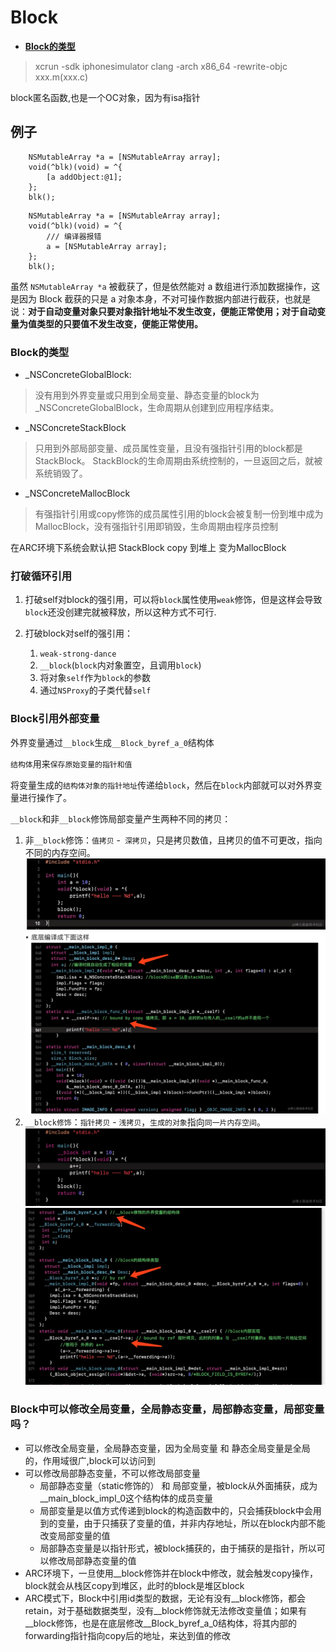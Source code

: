 # Block
* **[Block的类型](#block的类型)**


> xcrun -sdk iphonesimulator clang -arch x86_64 -rewrite-objc xxx.m(xxx.c)

block匿名函数,也是一个OC对象，因为有isa指针

## 例子
```
    NSMutableArray *a = [NSMutableArray array];
    void(^blk)(void) = ^{
        [a addObject:@1];
    };
    blk();
```

```
    NSMutableArray *a = [NSMutableArray array];
    void(^blk)(void) = ^{
        /// 编译器报错
        a = [NSMutableArray array];
    };
    blk();
```
 虽然 `NSMutableArray *a` 被截获了，但是依然能对 a 数组进行添加数据操作，这是因为 Block 截获的只是 a 对象本身，不对可操作数据内部进行截获，也就是说：**对于自动变量对象只要对象指针地址不发生改变，便能正常使用；对于自动变量为值类型的只要值不发生改变，便能正常使用。**

### Block的类型
* _NSConcreteGlobalBlock: 
	
> 没有用到外界变量或只用到全局变量、静态变量的block为_NSConcreteGlobalBlock，生命周期从创建到应用程序结束。

* _NSConcreteStackBlock

> 只用到外部局部变量、成员属性变量，且没有强指针引用的block都是StackBlock。
StackBlock的生命周期由系统控制的，一旦返回之后，就被系统销毁了。

* _NSConcreteMallocBlock

> 有强指针引用或copy修饰的成员属性引用的block会被复制一份到堆中成为MallocBlock，没有强指针引用即销毁，生命周期由程序员控制

在ARC环境下系统会默认把 StackBlock copy 到堆上 变为MallocBlock

### 打破循环引用
1. 打破self对block的强引用，可以将`block`属性使用`weak`修饰，但是这样会导致`block`还没创建完就被释放，所以这种方式不可行.
2. 打破block对self的强引用：

	1. `weak-strong-dance`
	2. `__block`(`block`内对象置空，且调用`block`)
	3. 将对象`self`作为`block`的参数
	4. 通过`NSProxy`的子类代替`self`

### Block引用外部变量

外界变量通过`__block`生成`__Block_byref_a_0`结构体

`结构体`用来`保存原始变量的指针和值`

将变量生成的`结构体对象的指针地址`传递给`block`，然后在`block`内部就可以对外界变量进行操作了。

`__block`和非`__block`修饰局部变量产生两种不同的拷贝：

1. 非`__block`修饰：`值拷贝` -` 深拷贝`，只是拷贝数值，且拷贝的值不可更改，指向不同的内存空间。	
![block3](images/block3.png)
![block4](images/block4.png)
2. `__block修饰`：`指针拷贝` - `浅拷贝`，`生成的对象`指向`同一片内存空间`。
![block1](images/block1.webp)
![block2](images/block2.png)

### Block中可以修改全局变量，全局静态变量，局部静态变量，局部变量吗？
* 可以修改全局变量，全局静态变量，因为全局变量 和 静态全局变量是全局的，作用域很广,block可以访问到
* 可以修改局部静态变量，不可以修改局部变量	
	* 局部静态变量（static修饰的） 和 局部变量，被block从外面捕获，成为 __main_block_impl_0这个结构体的成员变量
	* 局部变量是以值方式传递到block的构造函数中的，只会捕获block中会用到的变量，由于只捕获了变量的值，并非内存地址，所以在block内部不能改变局部变量的值
	* 局部静态变量是以指针形式，被block捕获的，由于捕获的是指针，所以可以修改局部静态变量的值
* ARC环境下，一旦使用__block修饰并在block中修改，就会触发copy操作，block就会从栈区copy到堆区，此时的block是堆区block
* ARC模式下，Block中引用id类型的数据，无论有没有__block修饰，都会retain，对于基础数据类型，没有__block修饰就无法修改变量值；如果有__block修饰，也是在底层修改__Block_byref_a_0结构体，将其内部的forwarding指针指向copy后的地址，来达到值的修改



